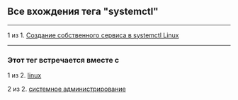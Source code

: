 ## Все вхождения тега "systemctl"

---

1 из 1. [Создание собственного сервиса в systemctl Linux](./2020-11-28_custom_service.md)


---

### Этот тег встречается вместе с


1 из 2. [linux](./meta_linux.md)

2 из 2. [системное администрирование](./meta_sistemnoe_administrirovanie.md)

